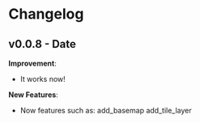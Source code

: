 # Changelog

## v0.0.8 - Date

**Improvement**:

-   It works now!

**New Features**:

-   Now features such as:
    add_basemap
    add_tile_layer
    
